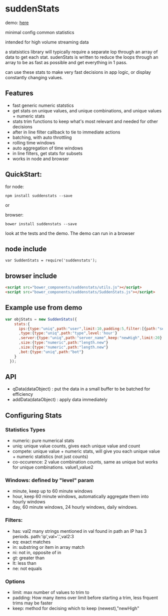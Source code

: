 # suddenStats

demo: <a href="http://suddendevelopment.com/suddenstats/demo/"> here </a>

minimal config common statistics

intended for high volume streaming data

a statsistics library will typically require a separate lop through an array of data to get each stat. sudenStats is written to reduce the loops through an array to be as fast as possible and get everything in 1 pass. 

can use these stats to make very fast decisions in app logic, or display constantly changing values.

## Features
- fast generic numeric statstics
- get stats on unique values, and unique combinations, and unique values + numeric stats
- stats trim functions to keep what's most relevant and needed for other decisions
- after in line filter callback to tie to immediate actions
- batching, with auto throttling
- rolling time windows
- auto aggregation of time windows
- in line filters, get stats for subsets
- works in node and browser

## QuickStart:

for node: 
```
npm install suddenstats --save
```
or

browser: 
```
bower install suddenstats --save
```

look at the tests and the demo. The demo can run in a browser

## node include
```
var SuddenStats = require('suddenstats');
```

## browser include
```html
<script src="bower_components/suddenstats/utils.js"></script>
<script src="bower_components/suddenstats/SuddenStats.js"></script>
```

## Example use from demo
```javascript
var objStats = new SuddenStats({
    stats:{ 
      ips:{type:"uniq",path:"user",limit:10,padding:5,filter:[{path:"server_name",op:"ne",val:"en.wikipedia.org"},{path:"user",op:"in",val:"."}]}
      ,type:{type:"uniq",path:"type",level:'hour'}
      ,server:{type:"uniq",path:"server_name",keep:"newHigh",limit:20}
      ,size:{type:"numeric",path:"length.new"}
      ,size:{type:"numeric",path:"length.new"}
      ,bot:{type:"uniq",path:"bot"}
    }
  });
```

## API
- qData(dataObject) : put the data in a small buffer to be batched for efficiency
- addData(dataObject) : apply data immediately

## Configuring Stats

### Statistics Types
- numeric: pure numerical stats
- uniq: unique value counts, gives each unique value and count
- compete: unique value + numeric stats, will give you each unique value + numeric statistics (not just counts)
- co-occurence: 2 value combination counts, same as unique but works for unique combinations. value1_value2

### Windows: defined by "level" param
- minute, keep up to 60 minute windows
- hour, keep 60 minute windows, automatically aggregate them into hourly windows
- day, 60 minute windows, 24 hourly windows, daily windows.

### Filters:
- has: val2 many strings mentioned in val found in path an IP has 3 periods. path:'ip',val='.',val2:3
- eq: exact matches
- in: substring or item in array match
- ni: not in, opposite of in
- gt: greater than
- lt: less than
- ne: not equals

### Options
- limit: max number of values to trim to
- padding: How many items over limit before starting a trim, less frquent trims may be faster
- keep: method for decising which to keep (newest),"newHigh"
